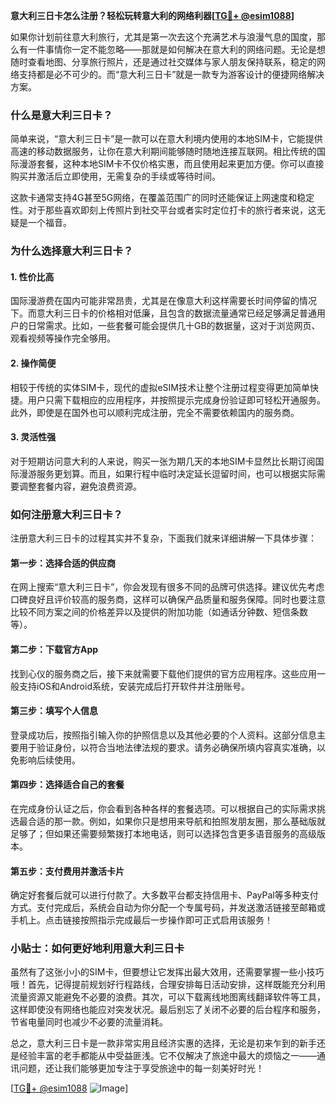 **意大利三日卡怎么注册？轻松玩转意大利的网络利器[[TG💪+ @esim1088](https://t.me/s/esim1088)]**

如果你计划前往意大利旅行，尤其是第一次去这个充满艺术与浪漫气息的国度，那么有一件事情你一定不能忽略——那就是如何解决在意大利的网络问题。无论是想随时查看地图、分享旅行照片，还是通过社交媒体与家人朋友保持联系，稳定的网络支持都是必不可少的。而“意大利三日卡”就是一款专为游客设计的便捷网络解决方案。

### 什么是意大利三日卡？

简单来说，“意大利三日卡”是一款可以在意大利境内使用的本地SIM卡，它能提供高速的移动数据服务，让你在意大利期间能够随时随地连接互联网。相比传统的国际漫游套餐，这种本地SIM卡不仅价格实惠，而且使用起来更加方便。你可以直接购买并激活后立即使用，无需复杂的手续或等待时间。

这款卡通常支持4G甚至5G网络，在覆盖范围广的同时还能保证上网速度和稳定性。对于那些喜欢即刻上传照片到社交平台或者实时定位打卡的旅行者来说，这无疑是一个福音。

### 为什么选择意大利三日卡？

#### 1. **性价比高**
   国际漫游费在国内可能非常昂贵，尤其是在像意大利这样需要长时间停留的情况下。而意大利三日卡的价格相对低廉，且包含的数据流量通常已经足够满足普通用户的日常需求。比如，一些套餐可能会提供几十GB的数据量，这对于浏览网页、观看视频等操作完全够用。

#### 2. **操作简便**
   相较于传统的实体SIM卡，现代的虚拟eSIM技术让整个注册过程变得更加简单快捷。用户只需下载相应的应用程序，并按照提示完成身份验证即可轻松开通服务。此外，即使是在国外也可以顺利完成注册，完全不需要依赖国内的服务商。

#### 3. **灵活性强**
   对于短期访问意大利的人来说，购买一张为期几天的本地SIM卡显然比长期订阅国际漫游服务更划算。而且，如果行程中临时决定延长逗留时间，也可以根据实际需要调整套餐内容，避免浪费资源。

### 如何注册意大利三日卡？

注册意大利三日卡的过程其实并不复杂，下面我们就来详细讲解一下具体步骤：

#### 第一步：选择合适的供应商
   在网上搜索“意大利三日卡”，你会发现有很多不同的品牌可供选择。建议优先考虑口碑良好且评价较高的服务商，这样可以确保产品质量和服务保障。同时也要注意比较不同方案之间的价格差异以及提供的附加功能（如通话分钟数、短信条数等）。

#### 第二步：下载官方App
   找到心仪的服务商之后，接下来就需要下载他们提供的官方应用程序。这些应用一般支持iOS和Android系统，安装完成后打开软件并注册账号。

#### 第三步：填写个人信息
   登录成功后，按照指引输入你的护照信息以及其他必要的个人资料。这部分信息主要用于验证身份，以符合当地法律法规的要求。请务必确保所填内容真实准确，以免影响后续使用。

#### 第四步：选择适合自己的套餐
   在完成身份认证之后，你会看到各种各样的套餐选项。可以根据自己的实际需求挑选最合适的那一款。例如，如果你只是想用来导航和拍照发朋友圈，那么基础版就足够了；但如果还需要频繁拨打本地电话，则可以选择包含更多语音服务的高级版本。

#### 第五步：支付费用并激活卡片
   确定好套餐后就可以进行付款了。大多数平台都支持信用卡、PayPal等多种支付方式。支付完成后，系统会自动为你分配一个专属号码，并发送激活链接至邮箱或手机上。点击链接按照指示完成最后一步操作即可正式启用该服务！

### 小贴士：如何更好地利用意大利三日卡

虽然有了这张小小的SIM卡，但要想让它发挥出最大效用，还需要掌握一些小技巧哦！首先，记得提前规划好行程路线，合理安排每日活动安排，这样既能充分利用流量资源又能避免不必要的浪费。其次，可以下载离线地图离线翻译软件等工具，这样即使没有网络也能应对突发状况。最后别忘了关闭不必要的后台程序和服务，节省电量同时也减少不必要的流量消耗。

总之，意大利三日卡是一款非常实用且经济实惠的选择，无论是初来乍到的新手还是经验丰富的老手都能从中受益匪浅。它不仅解决了旅途中最大的烦恼之一——通讯问题，还让我们能够更加专注于享受旅途中的每一刻美好时光！

[[TG💪+ @esim1088](https://t.me/s/esim1088) ![Image](https://i.postimg.cc/4NQfJmqS/Snipaste-2025-05-13-00-14-12.png)]